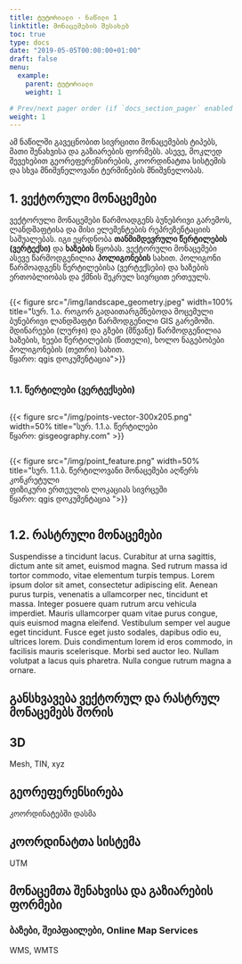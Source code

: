 ```yaml
---
title: ტუტორიალი - ნაწილი 1
linktitle: მონაცემების შესახებ
toc: true
type: docs
date: "2019-05-05T00:00:00+01:00"
draft: false
menu:
  example:
    parent: ტუტორიალი
    weight: 1

# Prev/next pager order (if `docs_section_pager` enabled in `params.toml`)
weight: 1
---
```


ამ ნაწილში გავეცნობით სივრცითი მონაცემების ტიპებს, მათი შენახვისა და გაზიარების ფორმებს. ასევე, მოკლედ შევეხებით გეორეფერენსირების, კოორდინატთა სისტემის და სხვა მნიშვნელოვანი ტერმინების მნიშვნელობას.

## 1. ვექტორული მონაცემები

ვექტორული მონაცემები წარმოადგენს ბუნებრივი გარემოს, ლანდშაფტისა და მისი ელემენტების რეპრეზენტაციის საშუალებას. იგი ეყრდნობა <b>თანმიმდევრული წერტილების (ვერტექსი)</b> და <b>ხაზების</b> წყობას. ვექტორული მონაცემები ასევე წარმოდგენილია <b>პოლიგონების</b> სახით. პოლიგონი წარმოადგენს წერტილებისა (ვერტექსები) და ხაზების ერთობლიობას და ქმნის შეკრულ სივრცით ერთეულს. 

<!DOCTYPE html>
<html>
<head>
<meta name="viewport" content="width=device-width, initial-scale=1">

</head>
<body>

<div class="row">
  <div class="column" style="">
    <p>{{< figure src="/img/landscape_geometry.jpeg" width=100% title="სურ. 1.ა. როგორ გადაითარგმნებოდა მოცემული ბუნებრივი ლანდშაფტი წარმოდგენილი GIS გარემოში. მდინარეები (ლურჯი) და გზები (მწვანე) წარმოდგენილია ხაზების, ხეები წერტილების (წითელი), ხოლო ნაგებობები პოლიგონების (თეთრი) სახით.<br>წყარო: qgis დოკუმენტაცია">}}</p>
  </div>
</div>

</body>
</html>

### 1.1. წერტილები (ვერტექსები)


<!DOCTYPE html>
<html>
<head>
<meta name="viewport" content="width=device-width, initial-scale=1">
<style>
* {
  box-sizing: border-box;
}

/* Create two equal columns that floats next to each other */
.column {
  float: left;
  width: 50%;
  padding: 10px;
}

/* Clear floats after the columns */
.row:after {
  content: "";
  display: table;
  clear: both;
}

/* Responsive layout - makes the two columns stack on top of each other instead of next to each other */
@media screen and (max-width: 600px) {
  .column {
    width: 100%;
  }
}
</style>
</head>
<body>

<div class="row">
  <div class="column" style="">
    <p>{{< figure src="/img/points-vector-300x205.png" width=50% title="სურ. 1.1.ა. წერტილები<br>წყარო: gisgeography.com" >}}</p>
  </div>
  <div class="column" style="">
    <p>{{< figure src="/img/point_feature.png" width=50% title="სურ. 1.1.ბ. წერტილოვანი მონაცემები აღწერს კონკრეტული <br> ფიზიკური ერთეულის ლოკაციას სივრცეში <br>წყარო: qgis დოკუმენტაცია ">}}</p>
  </div>
</div>
</body>
</html>

## 1.2. რასტრული მონაცემები

Suspendisse a tincidunt lacus. Curabitur at urna sagittis, dictum ante sit amet, euismod magna. Sed rutrum massa id tortor commodo, vitae elementum turpis tempus. Lorem ipsum dolor sit amet, consectetur adipiscing elit. Aenean purus turpis, venenatis a ullamcorper nec, tincidunt et massa. Integer posuere quam rutrum arcu vehicula imperdiet. Mauris ullamcorper quam vitae purus congue, quis euismod magna eleifend. Vestibulum semper vel augue eget tincidunt. Fusce eget justo sodales, dapibus odio eu, ultrices lorem. Duis condimentum lorem id eros commodo, in facilisis mauris scelerisque. Morbi sed auctor leo. Nullam volutpat a lacus quis pharetra. Nulla congue rutrum magna a ornare.

## განსხვავება ვექტორულ და რასტრულ მონაცემებს შორის

## 3D

Mesh, TIN, xyz 

## გეორეფერენსირება 

კოორდინატებში დასმა

## კოორდინატთა სისტემა

UTM

## მონაცემთა შენახვისა და გაზიარების ფორმები 

### ბაზები, შეიპფაილები, Online Map Services

WMS, WMTS